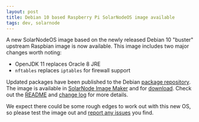 ```yaml
---
layout: post
title: Debian 10 based Raspberry Pi SolarNodeOS image available
tags: dev, solarnode
---
```

A new SolarNodeOS image based on the newly released Debian 10 "buster" upstream Raspbian image is
now available. This image includes two major changes worth noting:

 * OpenJDK 11 replaces Oracle 8 JRE
 * `nftables` replaces `iptables` for firewall support

Updated packages have been published to the Debian [package repository][repo]. The image is
available in [SolarNode Image Maker][nim] and for [download][download]. Check out the
[README][readme] and [change log][changelog] for more details.

We expect there could be some rough edges to work out with this new OS, so please test the image out
and [report any issues][jira] you find.

[changelog]: https://github.com/SolarNetwork/solarnode-os-images/blob/master/debian/pi/CHANGELOG.md
[download]: https://sourceforge.net/projects/solarnetwork/files/solarnode/pi/
[jira]: https://data.solarnetwork.net/jira/
[nim]: https://data.solarnetwork.net/nim/
[readme]: https://github.com/SolarNetwork/solarnode-os-images/tree/master/debian/pi#solarnode-raspberry-pi-images
[repo]: https://debian.repo.solarnetwork.org.nz
